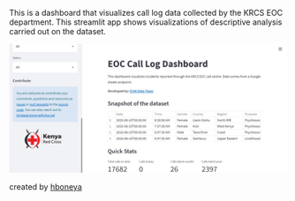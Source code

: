 This is a dashboard that visualizes call log data collected by the KRCS EOC department.
This streamlit app shows visualizations of descriptive analysis carried out on the dataset.


![image description](./resources/screenshot-app.jpg)

created by 
[hboneya](https://github.com/geohead/)
